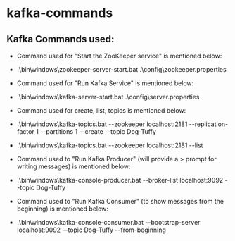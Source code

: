 # kafka-commands

## Kafka Commands used:

- Command used for "Start the ZooKeeper service" is mentioned below:
- .\bin\windows\zookeeper-server-start.bat .\config\zookeeper.properties

-  Command used for "Run Kafka Service"  is mentioned below:
- .\bin\windows\kafka-server-start.bat .\config\server.properties

- Command used for create, list, topics  is mentioned below:
- .\bin\windows\kafka-topics.bat --zookeeper localhost:2181 --replication-factor 1 --partitions 1 --create --topic Dog-Tuffy
- .\bin\windows\kafka-topics.bat --zookeeper localhost:2181 --list

-  Command used to "Run Kafka Producer" (will provide a > prompt for writing messages)  is mentioned below:
- .\bin\windows\kafka-console-producer.bat --broker-list localhost:9092 --topic Dog-Tuffy 

-  Command used to "Run Kafka Consumer" (to show messages from the beginning)  is mentioned below:
- .\bin\windows\kafka-console-consumer.bat --bootstrap-server localhost:9092 --topic Dog-Tuffy --from-beginning

